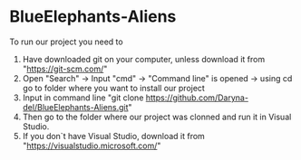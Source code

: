 # BlueElephants-Aliens

To run our project you need to 
1. Have downloaded git on your computer, unless download it from "https://git-scm.com/"
2. Open "Search" -> Input "cmd" -> "Command line" is opened -> using cd go to folder where you want to install our project
3. Input in command line "git clone https://github.com/Daryna-del/BlueElephants-Aliens.git"
4. Then go to the folder where our project was clonned and run it in Visual Studio.
5. If you don`t have Visual Studio, download it from "https://visualstudio.microsoft.com/"
